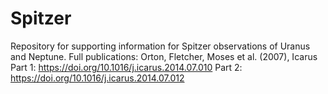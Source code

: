 # Spitzer

Repository for supporting information for Spitzer observations of Uranus and Neptune.
Full publications:  Orton, Fletcher, Moses et al. (2007), Icarus 
Part 1:  https://doi.org/10.1016/j.icarus.2014.07.010
Part 2:  https://doi.org/10.1016/j.icarus.2014.07.012

